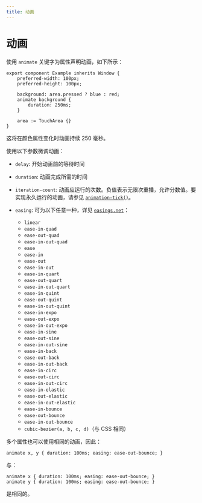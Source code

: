 ```yaml
---
title: 动画
---
```

# 动画

使用 `animate` 关键字为属性声明动画，如下所示：

```slint
export component Example inherits Window {
    preferred-width: 100px;
    preferred-height: 100px;

    background: area.pressed ? blue : red;
    animate background {
        duration: 250ms;
    }

    area := TouchArea {}
}
```

这将在颜色属性变化时动画持续 250 毫秒。

使用以下参数微调动画：

- `delay`: 开始动画前的等待时间
- `duration`: 动画完成所需的时间
- `iteration-count`: 动画应运行的次数。负值表示无限次重播，允许分数值。要实现永久运行的动画，请参见 [`animation-tick()`](https://releases.slint.dev/1.7.2/docs/slint/src/language/builtins/functions#animation-tick-duration)。
- `easing`: 可为以下任意一种，详见 [`easings.net`](https://easings.net/)：

  - `linear`
  - `ease-in-quad`
  - `ease-out-quad`
  - `ease-in-out-quad`
  - `ease`
  - `ease-in`
  - `ease-out`
  - `ease-in-out`
  - `ease-in-quart`
  - `ease-out-quart`
  - `ease-in-out-quart`
  - `ease-in-quint`
  - `ease-out-quint`
  - `ease-in-out-quint`
  - `ease-in-expo`
  - `ease-out-expo`
  - `ease-in-out-expo`
  - `ease-in-sine`
  - `ease-out-sine`
  - `ease-in-out-sine`
  - `ease-in-back`
  - `ease-out-back`
  - `ease-in-out-back`
  - `ease-in-circ`
  - `ease-out-circ`
  - `ease-in-out-circ`
  - `ease-in-elastic`
  - `ease-out-elastic`
  - `ease-in-out-elastic`
  - `ease-in-bounce`
  - `ease-out-bounce`
  - `ease-in-out-bounce`
  - `cubic-bezier(a, b, c, d)`（与 CSS 相同）

多个属性也可以使用相同的动画，因此：

```slint
animate x, y { duration: 100ms; easing: ease-out-bounce; }
```

与：

```slint
animate x { duration: 100ms; easing: ease-out-bounce; }
animate y { duration: 100ms; easing: ease-out-bounce; }
```

是相同的。